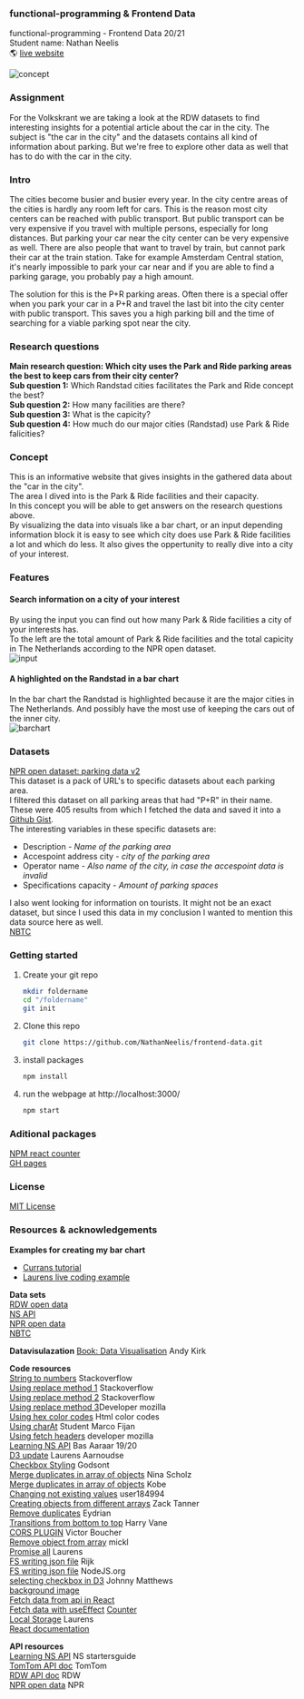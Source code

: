 ### functional-programming & Frontend Data
functional-programming - Frontend Data 20/21  
Student name: Nathan Neelis  
:earth_americas: [live website](https://nathanneelis.github.io/frontend-applications/)

![concept](https://user-images.githubusercontent.com/55492381/100350696-8ed35780-2fea-11eb-9783-71df85106a75.gif) 


### Assignment
For the Volkskrant we are taking a look at the RDW datasets to find interesting insights for a potential article about the car in the city. The subject is "the car in the city" and the datasets contains all kind of information about parking. But we're free to explore other data as well that has to do with the car in the city.

### Intro
The cities become busier and busier every year. In the city centre areas of the cities is hardly any room left for cars. This is the reason most city centers can be reached with public transport. But public transport can be very expensive if you travel with multiple persons, especially for long distances. But parking your car near the city center can be very expensive as well. There are also people that want to travel by train, but cannot park their car at the train station. Take for example Amsterdam Central station, it's nearly impossible to park your car near and if you are able to find a parking garage, you probably pay a high amount.   
  
The solution for this is the P+R parking areas. Often there is a special offer when you park your car in a P+R and travel the last bit into the city center with public transport. This saves you a high parking bill and the time of searching for a viable parking spot near the city.

### Research questions
**Main research question: Which city uses the Park and Ride parking areas the best to keep cars from their city center?**   
**Sub question 1:** Which Randstad cities facilitates the Park and Ride concept the best?  
**Sub question 2:** How many facilities are there?  
**Sub question 3:** What is the capicity?  
**Sub question 4:** How much do our major cities (Randstad) use Park & Ride falicities?

### Concept
This is an informative website that gives insights in the gathered data about the "car in the city".  
The area I dived into is the Park & Ride facilities and their capacity.  
In this concept you will be able to get answers on the research questions above.  
By visualizing the data into visuals like a bar chart, or an input depending information block it is easy to see which city does use Park & Ride facilities a lot and which do less. It also gives the oppertunity to really dive into a city of your interest.  
  
### Features
#### Search information on a city of your interest 
By using the input you can find out how many Park & Ride facilities a city of your interests has.  
To the left are the total amount of Park & Ride facilities and the total capicity in The Netherlands according to the NPR open dataset.  
![input](https://user-images.githubusercontent.com/55492381/100352468-4bc6b380-2fed-11eb-92bd-16ff9693c996.gif)  

#### A highlighted on the Randstad in a bar chart
In the bar chart the Randstad is highlighted because it are the major cities in The Netherlands. And possibly have the most use of keeping the cars out of the inner city.  
![barchart](https://user-images.githubusercontent.com/55492381/100353266-8e3cc000-2fee-11eb-90cb-ad789fbebe52.gif)


### Datasets
[NPR open dataset: parking data v2](https://npropendata.rdw.nl/parkingdata/v2/)  
This dataset is a pack of URL's to specific datasets about each parking area.  
I filtered this dataset on all parking areas that had "P+R" in their name.  
These were 405 results from which I fetched the data and saved it into a [Github Gist](https://gist.githubusercontent.com/NathanNeelis/b28e16c0433b12da6bc716b276901ae9/raw/402754fa45924af802d06c5672043153bb990d5b/NPR_park_and_ride).  
The interesting variables in these specific datasets are:  
* Description - _Name of the parking area_    
* Accespoint address city - _city of the parking area_  
* Operator name - _Also name of the city, in case the accespoint data is invalid_  
* Specifications capacity - _Amount of parking spaces_  
  
I also went looking for information on tourists. It might not be an exact dataset, but since I used this data in my conclusion I wanted to mention this data source here as well.  
[NBTC](https://dashboard.nbtc.nl/dashboard/staat-van-bestemming-nl/bezoekers)

### Getting started

1. Create your git repo  
    ```bash
    mkdir foldername  
    cd "/foldername"  
    git init  
    ```  

2. Clone this repo  
    ```bash
    git clone https://github.com/NathanNeelis/frontend-data.git
    ```   

3. install packages  
    ```bash
    npm install
    ```  

4. run the webpage at http://localhost:3000/
    ```bash
    npm start
    ```  

### Aditional packages
[NPM react counter](https://www.npmjs.com/package/react-countup)  
[GH pages](https://www.npmjs.com/package/gh-pages)  

### License
[MIT License](https://github.com/NathanNeelis/frontend-applications/blob/master/LICENSE)   

### Resources & acknowledgements

**Examples for creating my bar chart**  
* [Currans tutorial](https://vizhub.com/curran/a44b38541b6e47a4afdd2dfe67a302c5)  
* [Laurens live coding example](https://vizhub.com/Razpudding/c2a9c9b4fde84816931c404951c79873)  
   

**Data sets**   
[RDW open data](https://opendata.rdw.nl)  
[NS API](https://apiportal.ns.nl/)  
[NPR open data](https://npropendata.rdw.nl/parkingdata/v2/)  
[NBTC](https://dashboard.nbtc.nl/dashboard/staat-van-bestemming-nl/bezoekers)  

**Datavisulazation**
[Book: Data Visualisation](https://www.bookdepository.com/Data-Visualisation-Andy-Kirk/9781526468925) Andy Kirk  
  
**Code resources**  
[String to numbers](https://stackoverflow.com/questions/15677869/how-to-convert-a-string-of-numbers-to-an-array-of-numbers) Stackoverflow    
[Using replace method 1](https://stackoverflow.com/questions/953311/replace-string-in-javascript-array) Stackoverflow  
[Using replace method 2](https://stackoverflow.com/questions/7990879/how-to-combine-str-replace-expressions-in-javascript) Stackoverflow  
[Using replace method 3](https://developer.mozilla.org/en-US/docs/Web/JavaScript/Reference/Global_Objects/String/replace)Developer mozilla  
[Using hex color codes](https://htmlcolorcodes.com/color-names/) Html color codes  
[Using charAt](https://github.com/marcoFijan/functional-programming/blob/12ac7c24a5239bbb07b15b4d18ad67857d87895d/EnqueteData/index.js#L64-L69) Student Marco Fijan  
[Using fetch headers](https://developer.mozilla.org/en-US/docs/Web/API/Fetch_API/Using_Fetch) developer mozilla  
[Learning NS API](https://github.com/aaraar/web-app-from-scratch-1920/blob/188a235e690a3e0963b1eac0907f89bcbd2827a8/src/Api.ts#L61-L81) Bas Aaraar 19/20   
[D3 update](https://vizhub.com/Razpudding/c2a9c9b4fde84816931c404951c79873) Laurens Aarnoudse  
[Checkbox Styling](https://github.com/Godsont/Custom-Checkbox) Godsont  
[Merge duplicates in array of objects](https://stackoverflow.com/questions/38294781/how-to-merge-duplicates-in-an-array-of-objects-and-sum-a-specific-property) Nina Scholz  
[Merge duplicates in array of objects](https://stackoverflow.com/questions/60036060/combine-object-array-if-same-key-value-in-javascript) Kobe  
[Changing not existing values](https://stackoverflow.com/questions/47870887/how-to-fill-in-missing-keys-in-an-array-of-objects) user184994  
[Creating objects from different arrays](https://stackoverflow.com/questions/40539591/how-to-create-an-array-of-objects-from-multiple-arrays) Zack Tanner  
[Remove duplicates](https://stackoverflow.com/questions/2218999/remove-duplicates-from-an-array-of-objects-in-javascript) Eydrian  
[Transitions from bottom to top](https://stackoverflow.com/questions/36126004/height-transitions-go-from-top-down-rather-than-from-bottom-up-in-d3) Harry Vane  
[CORS PLUGIN](https://chrome.google.com/webstore/detail/allow-cors-access-control/lhobafahddgcelffkeicbaginigeejlf) Victor Boucher  
[Remove object from array](https://stackoverflow.com/questions/51367551/how-to-remove-object-from-array-if-property-in-object-do-not-exist) mickl  
[Promise all](https://vizhub.com/Razpudding/781fc8abc97443919613184546720ab0?edit=files&file=index.js) Laurens  
[FS writing json file](https://dlo.mijnhva.nl/d2l/ext/rp/192600/lti/framedlaunch/a44d697c-b552-4a8c-b5e7-12fe6b8d704a) Rijk  
[FS writing json file](https://nodejs.org/api/fs.html#fs_fs_writefile_file_data_options_callback) NodeJS.org  
[selecting checkbox in D3](https://bl.ocks.org/johnnygizmo/3d593d3bf631e102a2dbee64f62d9de4) Johnny Matthews  
[background image](https://stackoverflow.com/questions/39195687/setting-a-backgroundimage-with-react-inline-styles)  
[Fetch data from api in React](https://www.youtube.com/watch?v=T3Px88x_PsA)  
[Fetch data with useEffect](https://www.youtube.com/watch?v=k0WnY0Hqe5c)
[Counter](https://codepen.io/bradtraversy/pen/poJwqOK)  
[Local Storage](https://vizhub.com/Razpudding/2154ed6b877c46b0866b04b46db46409?edit=files&file=index.js) Laurens  
[React documentation](https://reactjs.org/docs/getting-started.html)  

**API resources**  
[Learning NS API](https://apiportal.ns.nl/startersguide?_ga=2.32115260.384544656.1604054320-687691016.1603727685) NS startersguide  
[TomTom API doc](https://developer.tomtom.com/on-street-parking) TomTom  
[RDW API doc](https://www.rdw.nl/over-rdw/dienstverlening/open-data/handleidingen) RDW  
[NPR open data](https://npropendata.rdw.nl/parkingdata/v2/) NPR  
